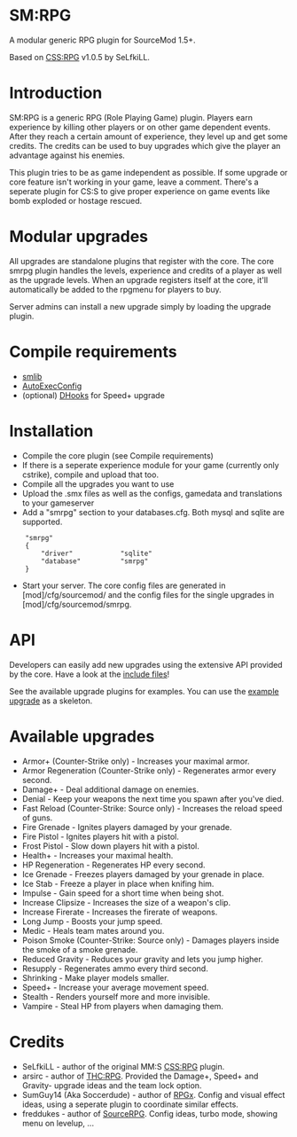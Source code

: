 SM:RPG
=====

A modular generic RPG plugin for SourceMod 1.5+.

Based on [CSS:RPG](http://forums.alliedmods.net/showthread.php?t=51039) v1.0.5 by SeLfkiLL.

# Introduction
SM:RPG is a generic RPG (Role Playing Game) plugin. Players earn experience by killing other players or on other game dependent events. After they reach a certain amount of experience, they level up and get some credits.
The credits can be used to buy upgrades which give the player an advantage against his enemies.

This plugin tries to be as game independent as possible. If some upgrade or core feature isn't working in your game, leave a comment.
There's a seperate plugin for CS:S to give proper experience on game events like bomb exploded or hostage rescued.

# Modular upgrades
All upgrades are standalone plugins that register with the core. The core smrpg plugin handles the levels, experience and credits of a player as well as the upgrade levels.
When an upgrade registers itself at the core, it'll automatically be added to the rpgmenu for players to buy.

Server admins can install a new upgrade simply by loading the upgrade plugin.

# Compile requirements
* [smlib](https://github.com/bcserv/smlib)
* [AutoExecConfig](https://github.com/Impact123/AutoExecConfig)
* (optional) [DHooks](https://forums.alliedmods.net/showthread.php?t=180114) for Speed+ upgrade

# Installation
* Compile the core plugin (see Compile requirements)
* If there is a seperate experience module for your game (currently only cstrike), compile and upload that too.
* Compile all the upgrades you want to use
* Upload the .smx files as well as the configs, gamedata and translations to your gameserver
* Add a "smrpg" section to your databases.cfg. Both mysql and sqlite are supported.

```
	"smrpg"
	{
		"driver"			"sqlite"
		"database"			"smrpg"
	}
```
* Start your server. The core config files are generated in [mod]/cfg/sourcemod/ and the config files for the single upgrades in [mod]/cfg/sourcemod/smrpg.

# API
Developers can easily add new upgrades using the extensive API provided by the core.
Have a look at the [include files](https://github.com/peace-maker/smrpg/blob/master/scripting/include)!

See the available upgrade plugins for examples. You can use the [example upgrade](https://github.com/peace-maker/smrpg/blob/master/scripting/upgrades/smrpg_upgrade_example.sp) as a skeleton.

# Available upgrades
* Armor+ (Counter-Strike only) - Increases your maximal armor.
* Armor Regeneration (Counter-Strike only) - Regenerates armor every second.
* Damage+ - Deal additional damage on enemies.
* Denial - Keep your weapons the next time you spawn after you've died.
* Fast Reload (Counter-Strike: Source only) - Increases the reload speed of guns.
* Fire Grenade - Ignites players damaged by your grenade.
* Fire Pistol - Ignites players hit with a pistol.
* Frost Pistol - Slow down players hit with a pistol.
* Health+ - Increases your maximal health.
* HP Regeneration - Regenerates HP every second.
* Ice Grenade - Freezes players damaged by your grenade in place.
* Ice Stab - Freeze a player in place when knifing him.
* Impulse - Gain speed for a short time when being shot.
* Increase Clipsize - Increases the size of a weapon's clip.
* Increase Firerate - Increases the firerate of weapons.
* Long Jump - Boosts your jump speed.
* Medic - Heals team mates around you.
* Poison Smoke (Counter-Strike: Source only) - Damages players inside the smoke of a smoke grenade.
* Reduced Gravity - Reduces your gravity and lets you jump higher.
* Resupply - Regenerates ammo every third second.
* Shrinking - Make player models smaller.
* Speed+ - Increase your average movement speed.
* Stealth - Renders yourself more and more invisible.
* Vampire - Steal HP from players when damaging them.

# Credits
* SeLfkiLL - author of the original MM:S [CSS:RPG](http://forums.alliedmods.net/showthread.php?t=51039) plugin.
* arsirc - author of [THC:RPG](https://forums.alliedmods.net/showthread.php?t=123596). Provided the Damage+, Speed+ and Gravity- upgrade ideas and the team lock option.
* SumGuy14 (Aka Soccerdude) - author of [RPGx](https://forums.alliedmods.net/showthread.php?t=56877). Config and visual effect ideas, using a seperate plugin to coordinate similar effects.
* freddukes - author of [SourceRPG](http://forums.eventscripts.com/viewtopic.php?f=27&t=20789). Config ideas, turbo mode, showing menu on levelup, ...